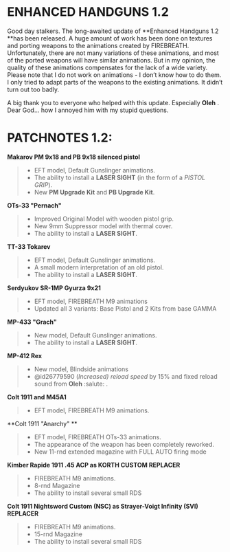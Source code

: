 # **ENHANCED HANDGUNS 1.2**
Good day stalkers. The long-awaited update of **Enhanced Handguns 1.2 **has been released. A huge amount of work has been done on textures and porting weapons to the animations created by FIREBREATH. Unfortunately, there are not many variations of these animations, and most of the ported weapons will have similar animations. But in my opinion, the quality of these animations compensates for the lack of a wide variety. Please note that I do not work on animations - I don’t know how to do them. I only tried to adapt parts of the weapons to the existing animations. It didn’t turn out too badly.

A big thank you to everyone who helped with this update. Especially **Oleh** . Dear God... how I annoyed him with my stupid questions.

# PATCHNOTES 1.2:

**Makarov PM 9x18 and PB 9x18 silenced pistol**
> - EFT model, Default Gunslinger animations.
> - The ability to install a **LASER SIGHT** (in the form of a *PISTOL GRIP*).
> - New **PM Upgrade Kit** and **PB Upgrade Kit**.

**OTs-33 "Pernach"**
> - Improved Original Model with wooden pistol grip.
> - New 9mm Suppressor model with thermal cover.
> - The ability to install a **LASER SIGHT**.

**TT-33 Tokarev**
> - EFT model, Default Gunslinger animations.
> - A small modern interpretation of an old pistol.
> - The ability to install a **LASER SIGHT**.

**Serdyukov SR-1MP Gyurza 9x21**
> - EFT model, FIREBREATH M9 animations
> - Updated all 3 variants: Base Pistol and 2 Kits from base GAMMA

**MP-433 "Grach"**
> - New model, Default Gunslinger animations.
> - The ability to install a **LASER SIGHT**.

**MP-412 Rex**
> - New model, Blindside animations
> - @id26779590 (*Increased) reload speed* by 15% and fixed reload sound from **Oleh** :salute: .

**Colt 1911 and M45A1**
> - EFT model, FIREBREATH M9 animations.

**Colt 1911 "Anarchy" **
> - EFT model, FIREBREATH OTs-33 animations.
> - The appearance of the weapon has been completely reworked. 
> - New 11-rnd extended magazine with FULL AUTO firing mode

**Kimber Rapide 1911 .45 ACP as KORTH CUSTOM REPLACER**
> - FIREBREATH M9 animations.
> - 8-rnd Magazine
> - The ability to install several small RDS

**Colt 1911 Nightsword Custom (NSC) as Strayer-Voigt Infinity (SVI) REPLACER**
> - FIREBREATH M9 animations.
> - 15-rnd Magazine
> - The ability to install several small RDS









